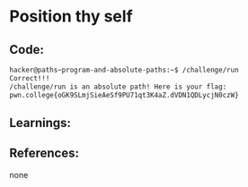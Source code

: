 # Position thy self
## Code:
```bash
hacker@paths~program-and-absolute-paths:~$ /challenge/run
Correct!!!
/challenge/run is an absolute path! Here is your flag:
pwn.college{oGK9SLmjSieAeSf9PU71qt3K4aZ.dVDN1QDLycjN0czW}
```
## Learnings:


## References:
none

